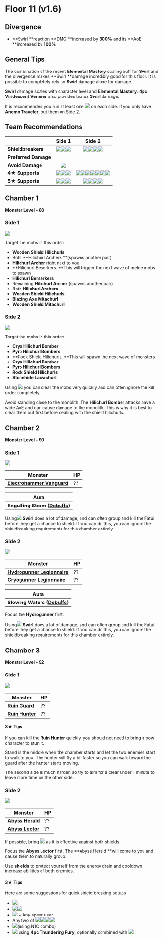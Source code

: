 # Floor 11 (v1.6)

## Divergence

* **Swirl **reaction **DMG **increased by **300%** and its **AoE **increased by **100%**

## General Tips

The combination of the recent **Elemental Mastery** scaling buff for **Swirl** and the divergence makes **Swirl **damage incredibly good for this floor. It is possible to completely rely on **Swirl** damage alone for damage.

**Swirl** damage scales with character level and **Elemental Mastery**. **4pc Viridescent Venerer** also provides bonus **Swirl** damage.

It is recommended you run at least one ![](../../.gitbook/assets/anemo\_small.png) on each side. If you only have **Anemo Traveler**, put them on Side 2.

## Team Recommendations

|                      |                                                                                Side 1                                                                               |                                                                                                                                                                                           Side 2                                                                                                                                                                                          |
| -------------------- | :-----------------------------------------------------------------------------------------------------------------------------------------------------------------: | :---------------------------------------------------------------------------------------------------------------------------------------------------------------------------------------------------------------------------------------------------------------------------------------------------------------------------------------------------------------------------------------: |
| **Shieldbreakers**   |                   ![](../../.gitbook/assets/pyro\_small.png)![](../../.gitbook/assets/hydro\_small.png)![](../../.gitbook/assets/cryo\_small.png)                   |                                                                                                         ![](../../.gitbook/assets/pyro\_small.png)![](../../.gitbook/assets/cryo\_small.png)![](../../.gitbook/assets/electro\_small.png)![](../../.gitbook/assets/geo\_small.png)                                                                                                        |
| **Preferred Damage** |                                                                                                                                                                     |                                                                                                                                                                                                                                                                                                                                                                                           |
| **Avoid Damage**     |                                                            ![](../../.gitbook/assets/physical\_small.png)                                                           |                                                                                                                                                                                                                                                                                                                                                                                           |
| **4**★ **Supports**  |   ![](../../.gitbook/assets/ui\_avataricon\_diona.png)![](../../.gitbook/assets/ui\_avataricon\_beidou.png)![](../../.gitbook/assets/ui\_avataricon\_sucrose.png)   | ![](../../.gitbook/assets/ui\_avataricon\_bennett.png)![](../../.gitbook/assets/ui\_avataricon\_xiangling.png)![](../../.gitbook/assets/ui\_avataricon\_chongyun.png)![](../../.gitbook/assets/ui\_avataricon\_diona.png)![](../../.gitbook/assets/ui\_avataricon\_kaeya.png)![](../../.gitbook/assets/ui\_avataricon\_rosaria.png)![](../../.gitbook/assets/ui\_avataricon\_sucrose.png) |
| **5**★ **Supports**  | ![](../../.gitbook/assets/ui\_avataricon\_lumine\_anemo.png)![](../../.gitbook/assets/ui\_avataricon\_jean.png)![](../../.gitbook/assets/ui\_avataricon\_venti.png) |                                                                                 ![](../../.gitbook/assets/ui\_avataricon\_lumine\_anemo.png)![](../../.gitbook/assets/ui\_avataricon\_jean.png)![](../../.gitbook/assets/ui\_avataricon\_venti.png)![](../../.gitbook/assets/ui\_avataricon\_zhongli.png)                                                                                 |

## Chamber 1

**Monster Level - 88**

### Side 1

![](<../../.gitbook/assets/11-1-1 (2).png>)

Target the mobs in this order:

* **Wooden Shield Hilichurls**
* Both **Hilichurl Archers **(spawns another pair)
* **Hilichurl Archer** right next to you
* **Hilichurl Beserkers. **This will trigger the next wave of melee mobs to spawn
* **Hilichurl Berserkers**
* Remaining **Hilichurl Archer** (spawns another pair)
* Both **Hilichurl Archers**
* **Wooden Shield Hilichurls**
* **Blazing Axe Mitachurl**
* **Wooden Shield Mitachurl**

### Side 2

![](<../../.gitbook/assets/11-1-2 (2).png>)

Target the mobs in this order:

* **Cryo Hilichurl Bomber**
* **Pyro Hilichurl Bombers**
* **Rock Shield Hilichurls. **This will spawn the next wave of monsters
* **Cryo Hilichurl Bomber**
* **Pyro Hilichurl Bombers**
* **Rock Shield Hilichurls**
* **Stonehide Lawachurl**

Using ![](../../.gitbook/assets/anemo\_small.png) you can clear the mobs very quickly and can often ignore the kill order completely.

Avoid standing close to the monolith. The **Hilichurl Bomber** attacks have a wide AoE and can cause damage to the monolith. This is why it is best to clear them out first before dealing with the shield hilichurls.

## Chamber 2

**Monster Level - 90**

### Side 1

![](<../../.gitbook/assets/11-2-1 (2).png>)

| Monster                                                                      | HP |
| ---------------------------------------------------------------------------- | -- |
| [**Electrohammer Vanguard**](../../monsters/fatui/electrohammer-vanguard.md) | ?? |

| Aura                                                              |
| ----------------------------------------------------------------- |
| **Engulfing Storm (**[**Debuffs**](../../mechanics/debuffs/)**)** |

Using![](../../.gitbook/assets/anemo\_small.png) **Swirl** does a lot of damage, and can often group and kill the Fatui before they get a chance to shield. If you can do this, you can ignore the shieldbreaking requirements for this chamber entirely.

### Side 2

![](<../../.gitbook/assets/11-2-2 (2).png>)

| Monster                                                                        | HP |
| ------------------------------------------------------------------------------ | -- |
| [**Hydrogunner Legionnaire**](../../monsters/fatui/hydrogunner-legionnaire.md) | ?? |
| [**Cryogunner Legionnaire**](../../monsters/fatui/cryogunner-legionnaire.md)   | ?? |

| Aura                                                             |
| ---------------------------------------------------------------- |
| **Slowing Waters (**[**Debuffs**](../../mechanics/debuffs/)**)** |

Focus the **Hydrogunner** first.

Using![](../../.gitbook/assets/anemo\_small.png) **Swirl** does a lot of damage, and can often group and kill the Fatui before they get a chance to shield. If you can do this, you can ignore the shieldbreaking requirements for this chamber entirely.

## Chamber 3

**Monster Level - 92**

### Side 1

![](<../../.gitbook/assets/11-3-1 (2).png>)

| Monster                                                                  | HP |
| ------------------------------------------------------------------------ | -- |
| [**Ruin Guard**](../../monsters/ruin-constructs/ruin-guard.md)           | ?? |
| [**Ruin Hunter**](../../monsters/ruin-constructs/ruin-hunter.md) | ?? |

#### 3★ Tips

If you can kill the **Ruin Hunter** quickly, you should not need to bring a bow character to stun it.

Stand in the middle when the chamber starts and let the two enemies start to walk to you. The hunter will fly a bit faster so you can walk toward the guard after the hunter starts moving.

The second side is much harder, so try to aim for a clear under 1 minute to leave more time on the other side.

### Side 2

![](<../../.gitbook/assets/11-3-2 (2).png>)

| Monster                                                        | HP |
| -------------------------------------------------------------- | -- |
| [**Abyss Herald**](../../monsters/abyss-order/abyss-herald.md) | ?? |
| [**Abyss Lector**](../../monsters/abyss-order/abyss-lector.md) | ?? |

If possible, bring ![](../../.gitbook/assets/cryo\_small.png) as it is effective against both shields.

Focus the **Abyss Lector** first. The **Abyss Herald **will come to you and cause them to naturally group.

Use **shields** to protect yourself from the energy drain and cooldown increase abilities of both enemies.

#### 3★ Tips

Here are some suggestions for quick shield breaking setups

* ![](../../.gitbook/assets/ui\_avataricon\_ganyu.png)
* ![](../../.gitbook/assets/ui\_avataricon\_bennett.png)![](../../.gitbook/assets/ui\_avataricon\_xiangling.png)
* ![](../../.gitbook/assets/ui\_avataricon\_chongyun.png) + Any spear user
* Any two of ![](../../.gitbook/assets/ui\_avataricon\_chongyun.png)![](../../.gitbook/assets/ui\_avataricon\_diona.png)![](../../.gitbook/assets/ui\_avataricon\_kaeya.png)![](../../.gitbook/assets/ui\_avataricon\_rosaria.png)
* ![](../../.gitbook/assets/ui\_avataricon\_xiao.png)(using N1C combo)
* ![](../../.gitbook/assets/ui\_avataricon\_bennett.png) using **4pc Thundering Fury**, optionally combined with ![](../../.gitbook/assets/ui\_avataricon\_jean.png)
